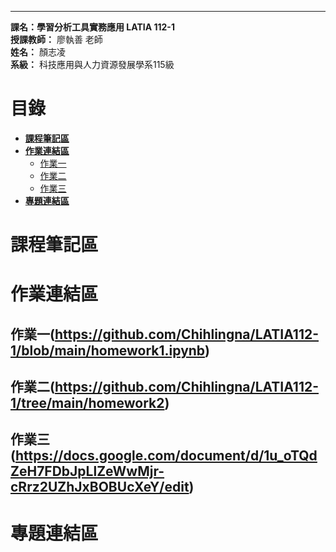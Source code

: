 ***
**課名：學習分析工具實務應用 LATIA 112-1**  
**授課教師：** 廖執善 老師  
**姓名：** 顏志凌  
**系級：** 科技應用與人力資源發展學系115級  
  
# 目錄
* [**課程筆記區**](https://github.com/ett9292/LATIA112-1#課程筆記區)  
* [**作業連結區**](https://github.com/ett9292/LATIA112-1#作業連結區)  
  * [作業一](https://github.com/ett9292/LATIA112-1#作業一)  
  * [作業二](https://github.com/ett9292/LATIA112-1#作業二)
  * [作業三](https://github.com/ett9292/LATIA112-1#作業三)
* [**專題連結區**](https://github.com/ett9292/LATIA112-1#專題連結區)

# 課程筆記區 
# 作業連結區 
## 作業一(https://github.com/Chihlingna/LATIA112-1/blob/main/homework1.ipynb)
## 作業二(https://github.com/Chihlingna/LATIA112-1/tree/main/homework2)
## 作業三(https://docs.google.com/document/d/1u_oTQdZeH7FDbJpLlZeWwMjr-cRrz2UZhJxBOBUcXeY/edit)
# 專題連結區
